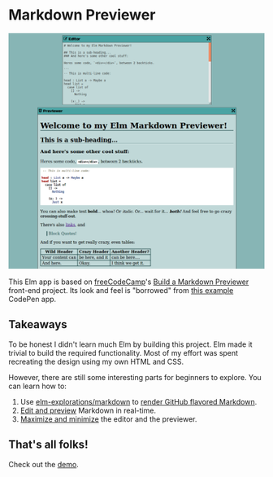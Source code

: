 # Markdown Previewer

![A screenshot of the Markdown Previewer](/markdown-previewer.png)

This Elm app is based on [freeCodeCamp](https://www.freecodecamp.com/)'s
[Build a Markdown Previewer](https://learn.freecodecamp.org/front-end-libraries/front-end-libraries-projects/build-a-markdown-previewer/)
front-end project. Its look and feel is "borrowed" from
[this example](https://codepen.io/freeCodeCamp/full/GrZVVO) CodePen app.

## Takeaways

To be honest I didn't learn much Elm by building this project. Elm made it
trivial to build the required functionality. Most of my effort was spent
recreating the design using my own HTML and CSS.

However, there are still some interesting parts for beginners to explore. You
can learn how to:

1. Use [elm-explorations/markdown](https://package.elm-lang.org/packages/elm-explorations/markdown/1.0.0/)
to [render GitHub flavored Markdown](https://github.com/dwayne/elm-markdown-previewer/commit/74a77a09d892e9713abf96f7981b3d5b5eb50600).
2. [Edit and preview](https://github.com/dwayne/elm-markdown-previewer/commit/4ca2369e731a82cb3d26f98c9d07d9db5d2ee32f)
Markdown in real-time.
3. [Maximize and minimize](https://github.com/dwayne/elm-markdown-previewer/commit/0aff16d333b415ab060597b3f8c645e2d1cc0c00)
the editor and the previewer.

## That's all folks!

Check out the [demo](https://dwayne.github.io/elm-markdown-previewer/).
